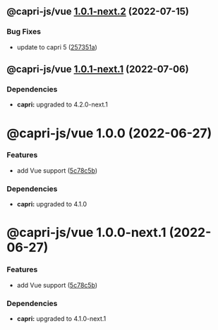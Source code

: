 ## @capri-js/vue [1.0.1-next.2](https://github.com/capri-js/capri/compare/@capri-js/vue@1.0.1-next.1...@capri-js/vue@1.0.1-next.2) (2022-07-15)


### Bug Fixes

* update to capri 5 ([257351a](https://github.com/capri-js/capri/commit/257351a50cc117f979f7f05f229ed0a335a61042))

## @capri-js/vue [1.0.1-next.1](https://github.com/capri-js/capri/compare/@capri-js/vue@1.0.0...@capri-js/vue@1.0.1-next.1) (2022-07-06)





### Dependencies

* **capri:** upgraded to 4.2.0-next.1

# @capri-js/vue 1.0.0 (2022-06-27)


### Features

* add Vue support ([5c78c5b](https://github.com/capri-js/capri/commit/5c78c5b6f0a9210d419b56cb6956d8dbc7e267d8))





### Dependencies

* **capri:** upgraded to 4.1.0

# @capri-js/vue 1.0.0-next.1 (2022-06-27)


### Features

* add Vue support ([5c78c5b](https://github.com/capri-js/capri/commit/5c78c5b6f0a9210d419b56cb6956d8dbc7e267d8))





### Dependencies

* **capri:** upgraded to 4.1.0-next.1

